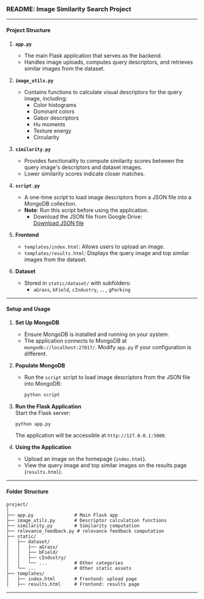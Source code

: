 ﻿### README: Image Similarity Search Project

---

#### **Project Structure**
1. **`app.py`**  
   - The main Flask application that serves as the backend.
   - Handles image uploads, computes query descriptors, and retrieves similar images from the dataset.

2. **`image_utils.py`**  
   - Contains functions to calculate visual descriptors for the query image, including:  
     - Color histograms  
     - Dominant colors  
     - Gabor descriptors  
     - Hu moments  
     - Texture energy  
     - Circularity

3. **`similarity.py`**  
   - Provides functionality to compute similarity scores between the query image's descriptors and dataset images.  
   - Lower similarity scores indicate closer matches.

4. **`script.py`**  
   - A one-time script to load image descriptors from a JSON file into a MongoDB collection.
   - **Note**: Run this script before using the application.  
     - Download the JSON file from Google Drive:  
       [Download JSON file](https://drive.google.com/file/d/16t4xucfzeiq3R8e2fl0_Y2fP118smp7g/view?usp=sharing)

5. **Frontend**  
   - `templates/index.html`: Allows users to upload an image.  
   - `templates/results.html`: Displays the query image and top similar images from the dataset.

6. **Dataset**  
   - Stored in `static/dataset/` with subfolders:  
     - `aGrass`, `bField`, `cIndustry`, ... , `gParking`

---

#### **Setup and Usage**


1. **Set Up MongoDB**  
   - Ensure MongoDB is installed and running on your system.  
   - The application connects to MongoDB at `mongodb://localhost:27017/`. Modify `app.py` if your configuration is different.

2. **Populate MongoDB**  
   - Run the `script` script to load image descriptors from the JSON file into MongoDB:  
     ```bash
     python script
     ```

3. **Run the Flask Application**  
   Start the Flask server:
   ```bash
   python app.py
   ```
   The application will be accessible at `http://127.0.0.1:5000`.

5. **Using the Application**  
   - Upload an image on the homepage (`index.html`).  
   - View the query image and top similar images on the results page (`results.html`).

---

#### **Folder Structure**
```
project/
│
├── app.py               # Main Flask app
├── image_utils.py       # Descriptor calculation functions
├── similarity.py        # Similarity computation 
├── relevance_feedback.py # relevance feedback computation                     
├── static/
│   ├── dataset/
│   │   ├── aGrass/
│   │   ├── bField/
│   │   ├── cIndustry/
│   │   └── ...          # Other categories
│   └── ...              # Other static assets
├── templates/
│   ├── index.html       # Frontend: upload page
│   ├── results.html     # Frontend: results page
```


---
